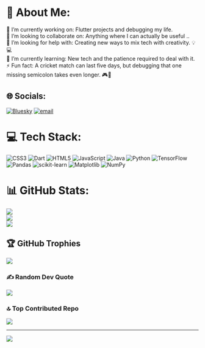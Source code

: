# 💫 About Me:
🔭 I’m currently working on: Flutter projects and debugging my life.<br>👯 I’m looking to collaborate on: Anything where I can actually be useful ..<br>🤝 I’m looking for help with: Creating new ways to mix tech with creativity. 💡💻<br>🌱 I’m currently learning: New tech and the patience required to deal with it.<br>⚡ Fun fact: A cricket match can last five days, but debugging that one missing semicolon takes even longer. 🎮🏏


## 🌐 Socials:
[![Bluesky](https://img.shields.io/badge/bluesky-0285FF?style=for-the-badge&logo=bluesky&logoColor=%23FFFFFF)](https://bsky.app/profile/@TensorFlow_07) [![email](https://img.shields.io/badge/Email-D14836?logo=gmail&logoColor=white)](mailto:jaydeepmishra077@gmail.com) 

# 💻 Tech Stack:
![CSS3](https://img.shields.io/badge/css3-%231572B6.svg?style=for-the-badge&logo=css3&logoColor=white) ![Dart](https://img.shields.io/badge/dart-%230175C2.svg?style=for-the-badge&logo=dart&logoColor=white) ![HTML5](https://img.shields.io/badge/html5-%23E34F26.svg?style=for-the-badge&logo=html5&logoColor=white) ![JavaScript](https://img.shields.io/badge/javascript-%23323330.svg?style=for-the-badge&logo=javascript&logoColor=%23F7DF1E) ![Java](https://img.shields.io/badge/java-%23ED8B00.svg?style=for-the-badge&logo=openjdk&logoColor=white) ![Python](https://img.shields.io/badge/python-3670A0?style=for-the-badge&logo=python&logoColor=ffdd54) ![TensorFlow](https://img.shields.io/badge/TensorFlow-%23FF6F00.svg?style=for-the-badge&logo=TensorFlow&logoColor=white) ![Pandas](https://img.shields.io/badge/pandas-%23150458.svg?style=for-the-badge&logo=pandas&logoColor=white) ![scikit-learn](https://img.shields.io/badge/scikit--learn-%23F7931E.svg?style=for-the-badge&logo=scikit-learn&logoColor=white) ![Matplotlib](https://img.shields.io/badge/Matplotlib-%23ffffff.svg?style=for-the-badge&logo=Matplotlib&logoColor=black) ![NumPy](https://img.shields.io/badge/numpy-%23013243.svg?style=for-the-badge&logo=numpy&logoColor=white)
# 📊 GitHub Stats:
![](https://github-readme-stats.vercel.app/api?username=Jaydeep077&theme=dark&hide_border=false&include_all_commits=false&count_private=false)<br/>
![](https://github-readme-streak-stats.herokuapp.com/?user=Jaydeep077&theme=dark&hide_border=false)<br/>
![](https://github-readme-stats.vercel.app/api/top-langs/?username=Jaydeep077&theme=dark&hide_border=false&include_all_commits=false&count_private=false&layout=compact)

## 🏆 GitHub Trophies
![](https://github-profile-trophy.vercel.app/?username=Jaydeep077&theme=radical&no-frame=false&no-bg=true&margin-w=4)

### ✍️ Random Dev Quote
![](https://quotes-github-readme.vercel.app/api?type=horizontal&theme=radical)

### 🔝 Top Contributed Repo
![](https://github-contributor-stats.vercel.app/api?username=Jaydeep077&limit=5&theme=dark&combine_all_yearly_contributions=true)

---
[![](https://visitcount.itsvg.in/api?id=Jaydeep077&icon=7&color=0)](https://visitcount.itsvg.in)

<!-- Proudly created with GPRM ( https://gprm.itsvg.in ) -->
